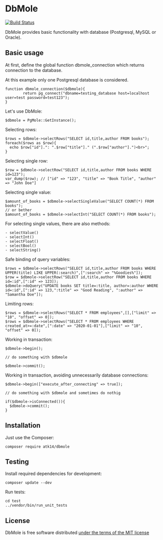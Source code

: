 DbMole
=====

[![Build Status](https://travis-ci.org/atk14/DbMole.svg?branch=master)](https://travis-ci.org/atk14/DbMole)

DbMole provides basic functionality with database (Postgresql, MySQL or Oracle).

Basic usage
-----------

At first, define the global function dbmole_connection which returns connection to the database.

At this example only one Postgresql database is considered.

    function dbmole_connection($dbmole){
			return pg_connect("dbname=testing_database host=localhost user=test password=test123");
    }

Let's use DbMole:

    $dbmole = PgMole::GetInstance();

Selecting rows:

    $rows = $dbmole->selectRows("SELECT id,title,author FROM books");
    foreach($rows as $row){
      echo $row["id"].": ".$row["title"]." (".$row["author"].")<br>";
    }

Selecting single row:

    $row = $dbmole->selectRow("SELECT id,title,author FROM books WHERE id=123");
    var_dump($row); // ["id" => "123", "title" => "Book Title", "author" => "John Doe"]

Selecting single value:

    $amount_of_books = $dbmole->selectSingleValue("SELECT COUNT(*) FROM books");
    // or bether
    $amount_of_books = $dbmole->selectInt("SELECT COUNT(*) FROM books");

For selecting single values, there are also methods:

    - selectValue()
    - selectInt()
    - selectFloat()
    - selectBool()
    - selectString()

Safe binding of query variables:

    $rows = $dbmole->selectRows("SELECT id,title,author FROM books WHERE UPPER(title) LIKE UPPER(:search)",[":search" => "%Goodies%"]);
    $row = $dbmole->selectRow("SELECT id,title,author FROM books WHERE id=:id",[":id" => 123]);
    $dbmole->doQuery("UPDATE books SET title=:title, author=:author WHERE id=:id",[":id" => 123,":title" => "Good Reading", ":author" => "Samantha Doe"]);

Limiting rows:

    $rows = $dbmole->selectRows("SELECT * FROM employees",[],["limit" => "10", "offset" => 0]);
    $rows = $dbmole->selectRows("SELECT * FROM employees WHERE created_at>=:date",[":date" => "2020-01-01"],["limit" => "10", "offset" => 0]);

Working in transaction:

    $dbmole->begin();

    // do something with $dbmole

    $dbmole->commit();

Working in transaction, avoiding unnecessarily database connections:

    $dbmole->begin(["execute_after_connecting" => true]);

    // do something with $dbmole and sometimes do nothig

    if($dbmole->isConnected()){
      $dbmole->commit();
    }

Installation
------------

Just use the Composer:

    composer require atk14/dbmole

Testing
-------

Install required dependencies for development:

    composer update --dev

Run tests:

    cd test
    ../vendor/bin/run_unit_tests

License
-------

DbMole is free software distributed [under the terms of the MIT license](http://www.opensource.org/licenses/mit-license)

[//]: # ( vim: set ts=2 et: )

